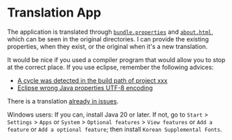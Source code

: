 # Translation App

The application is translated through [`bundle.properties`](https://github.com/eternalbits/compactVD/tree/master/java/compactVD/src/res/) and [`about.html`](https://github.com/eternalbits/compactVD/tree/master/java/compactVD/resources/io/github/eternalbits/compactvd/gui/), which can be seen in the original directories. I can provide the existing properties, when they exist, or the original when it's a new translation.

It would be nice if you used a compiler program that would allow you to stop at the correct place.
If you use eclipse, remember the following advices:
* [A cycle was detected in the build path of project xxx](https://stackoverflow.com/questions/1084866/a-cycle-was-detected-in-the-build-path-of-project-xxx-build-path-problem/17650402#17650402)
* [Eclipse wrong Java properties UTF-8 encoding](https://stackoverflow.com/questions/31143923/eclipse-wrong-java-properties-utf-8-encoding/31144165#31144165)

There is a translation [already in issues](https://github.com/eternalbits/compactVD/issues/1).

Windows users:
If you can, install Java 20 or later. If not, go to `Start` > `Settings` > `Apps` or `System` > `Optional features` > `View features` or `Add a feature` or `Add a optional feature`; then install `Korean Supplemental Fonts`.
